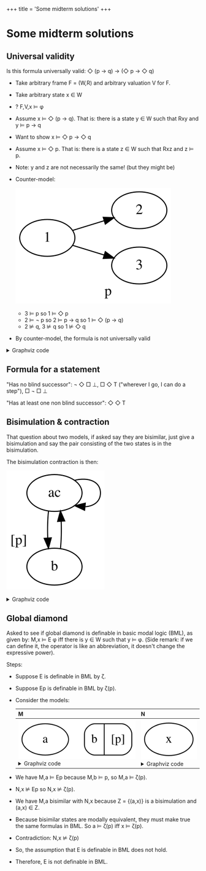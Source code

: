 +++
title = 'Some midterm solutions'
+++
# Some midterm solutions
## Universal validity
Is this formula universally valid: ◇ (p → q) → (◇ p → ◇ q)
- Take arbitrary frame F = (W,R) and arbitrary valuation V for F.
- Take arbitrary state x ∈ W
- ? F,V,x ⊨ φ
- Assume x ⊨ ◇ (p → q). That is: there is a state y ∈ W such that Rxy and y ⊨ p → q
- Want to show x ⊨ ◇ p → ◇ q
- Assume x ⊨ ◇ p. That is: there is a state z ∈ W such that Rxz and z ⊨ p.
- Note: y and z are not necessarily the same! (but they might be)
- Counter-model:

    ![Counter model diagram](counter-model.dot.svg)

    - 3 ⊨ p so 1 ⊨ ◇ p
    - 2 ⊨ ¬ p so 2 ⊨ p → q so 1 ⊨ ◇ (p → q)
    - 2 ⊭ q, 3 ⊭ q so 1 ⊭ ◇ q
- By counter-model, the formula is not universally valid

<details>
<summary>Graphviz code</summary>

<!-- :Tangle(dot) counter-model.dot -->
```dot
digraph g {
rankdir=LR
1 -> 2
1 -> 3
3 [xlabel="p"]
}
```

</details>

## Formula for a statement
"Has no blind successor": ¬ ◇ □ ⊥, □ ◇ T ("wherever I go, I can do a step"), □ ¬ □ ⊥

"Has at least one non blind successor": ◇ ◇ T

## Bisimulation & contraction
That question about two models, if asked say they are bisimilar, just give a bisimulation and say the pair consisting of the two states is in the bisimulation.

The bisimulation contraction is then:

![Bisimulation contraction](bisimulation-contraction.dot.svg)

<details>
<summary>Graphviz code</summary>

<!-- :Tangle(dot) bisimulation-contraction.dot -->
```dot
digraph g {
ac -> b
b -> ac
ac -> ac
b [xlabel="[p]"]
}
```

</details>

## Global diamond
Asked to see if global diamond is definable in basic modal logic (BML), as given by: M,x ⊨ E φ iff there is y ∈ W such that y ⊨ φ.
(Side remark: if we can define it, the operator is like an abbreviation, it doesn't change the expressive power).

Steps:
- Suppose E is definable in BML by ζ.
- Suppose Ep is definable in BML by ζ(p).
- Consider the models:

    <table>
    <thead><th>M</th><th>N</th></thead>
    <tbody>
    <tr>
    <td>

    <img alt="Model M" src="model-m.dot.svg"/>

    <details>
    <summary>Graphviz code</summary>

    <!-- :Tangle(dot) model-m.dot -->
    ```dot
    digraph g {
    a
    b [label="b | [p]"]
    }
    ```

    </details>
    </td>

    <td>

    <img alt="Model N" src="model-n.dot.svg"/>

    <details>
    <summary>Graphviz code</summary>

    <!-- :Tangle(dot) model-n.dot -->
    ```dot
    digraph g {
    x
    }
    ```

    </details>
    </td>
    </tr>
    </tbody>
    </table>

- We have M,a ⊨ Ep because M,b ⊨ p, so M,a ⊨ ζ(p).
- N,x ⊭ Ep so N,x ⊭ ζ(p).
- We have M,a bisimilar with N,x because Z = {(a,x)} is a bisimulation and (a,x) ∈ Z.
- Because bisimilar states are modally equivalent, they must make true the same formulas in BML. So a ⊨ ζ(p) iff x ⊨ ζ(p).
- Contradiction: N,x ⊭ ζ(p)
- So, the assumption that E is definable in BML does not hold.
- Therefore, E is not definable in BML.


